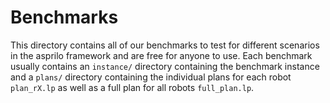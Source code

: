 # Benchmarks
This directory contains all of our benchmarks to test for different scenarios in the asprilo framework and are free for anyone to use.
Each benchmark usually contains an `instance/` directory containing the benchmark instance and a `plans/` directory containing the individual plans for each robot `plan_rX.lp` as well as a full plan for all robots `full_plan.lp`.
